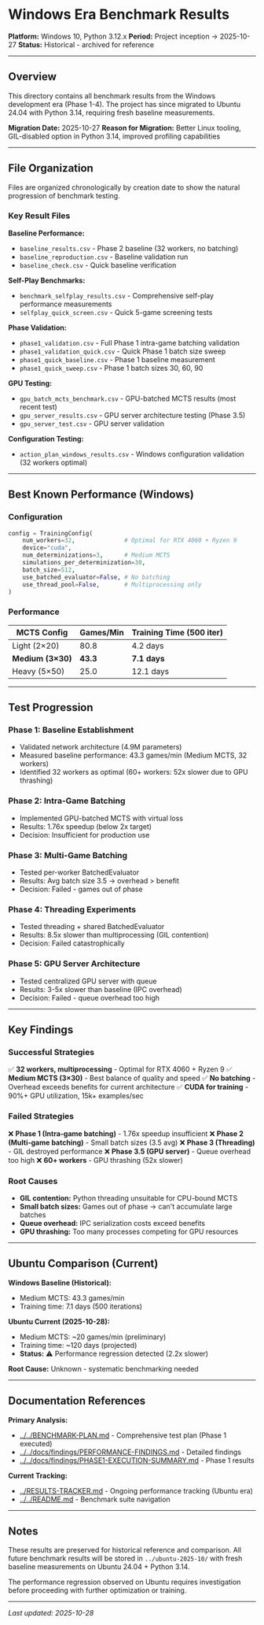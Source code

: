 # Windows Era Benchmark Results

**Platform:** Windows 10, Python 3.12.x
**Period:** Project inception → 2025-10-27
**Status:** Historical - archived for reference

---

## Overview

This directory contains all benchmark results from the Windows development era (Phase 1-4). The project has since migrated to Ubuntu 24.04 with Python 3.14, requiring fresh baseline measurements.

**Migration Date:** 2025-10-27
**Reason for Migration:** Better Linux tooling, GIL-disabled option in Python 3.14, improved profiling capabilities

---

## File Organization

Files are organized chronologically by creation date to show the natural progression of benchmark testing.

### Key Result Files

**Baseline Performance:**
- `baseline_results.csv` - Phase 2 baseline (32 workers, no batching)
- `baseline_reproduction.csv` - Baseline validation run
- `baseline_check.csv` - Quick baseline verification

**Self-Play Benchmarks:**
- `benchmark_selfplay_results.csv` - Comprehensive self-play performance measurements
- `selfplay_quick_screen.csv` - Quick 5-game screening tests

**Phase Validation:**
- `phase1_validation.csv` - Full Phase 1 intra-game batching validation
- `phase1_validation_quick.csv` - Quick Phase 1 batch size sweep
- `phase1_quick_baseline.csv` - Phase 1 baseline measurement
- `phase1_quick_sweep.csv` - Phase 1 batch sizes 30, 60, 90

**GPU Testing:**
- `gpu_batch_mcts_benchmark.csv` - GPU-batched MCTS results (most recent test)
- `gpu_server_results.csv` - GPU server architecture testing (Phase 3.5)
- `gpu_server_test.csv` - GPU server validation

**Configuration Testing:**
- `action_plan_windows_results.csv` - Windows configuration validation (32 workers optimal)

---

## Best Known Performance (Windows)

### Configuration

```python
config = TrainingConfig(
    num_workers=32,              # Optimal for RTX 4060 + Ryzen 9
    device="cuda",
    num_determinizations=3,      # Medium MCTS
    simulations_per_determinization=30,
    batch_size=512,
    use_batched_evaluator=False, # No batching
    use_thread_pool=False,       # Multiprocessing only
)
```

### Performance

| MCTS Config | Games/Min | Training Time (500 iter) |
|-------------|-----------|--------------------------|
| Light (2×20) | 80.8 | 4.2 days |
| **Medium (3×30)** | **43.3** | **7.1 days** |
| Heavy (5×50) | 25.0 | 12.1 days |

---

## Test Progression

### Phase 1: Baseline Establishment
- Validated network architecture (4.9M parameters)
- Measured baseline performance: 43.3 games/min (Medium MCTS, 32 workers)
- Identified 32 workers as optimal (60+ workers: 52x slower due to GPU thrashing)

### Phase 2: Intra-Game Batching
- Implemented GPU-batched MCTS with virtual loss
- Results: 1.76x speedup (below 2x target)
- Decision: Insufficient for production use

### Phase 3: Multi-Game Batching
- Tested per-worker BatchedEvaluator
- Results: Avg batch size 3.5 → overhead > benefit
- Decision: Failed - games out of phase

### Phase 4: Threading Experiments
- Tested threading + shared BatchedEvaluator
- Results: 8.5x slower than multiprocessing (GIL contention)
- Decision: Failed catastrophically

### Phase 5: GPU Server Architecture
- Tested centralized GPU server with queue
- Results: 3-5x slower than baseline (IPC overhead)
- Decision: Failed - queue overhead too high

---

## Key Findings

### Successful Strategies
✅ **32 workers, multiprocessing** - Optimal for RTX 4060 + Ryzen 9
✅ **Medium MCTS (3×30)** - Best balance of quality and speed
✅ **No batching** - Overhead exceeds benefits for current architecture
✅ **CUDA for training** - 90%+ GPU utilization, 15k+ examples/sec

### Failed Strategies
❌ **Phase 1 (Intra-game batching)** - 1.76x speedup insufficient
❌ **Phase 2 (Multi-game batching)** - Small batch sizes (3.5 avg)
❌ **Phase 3 (Threading)** - GIL destroyed performance
❌ **Phase 3.5 (GPU server)** - Queue overhead too high
❌ **60+ workers** - GPU thrashing (52x slower)

### Root Causes
- **GIL contention:** Python threading unsuitable for CPU-bound MCTS
- **Small batch sizes:** Games out of phase → can't accumulate large batches
- **Queue overhead:** IPC serialization costs exceed benefits
- **GPU thrashing:** Too many processes competing for GPU resources

---

## Ubuntu Comparison (Current)

**Windows Baseline (Historical):**
- Medium MCTS: 43.3 games/min
- Training time: 7.1 days (500 iterations)

**Ubuntu Current (2025-10-28):**
- Medium MCTS: ~20 games/min (preliminary)
- Training time: ~120 days (projected)
- **Status:** ⚠️ Performance regression detected (2.2x slower)

**Root Cause:** Unknown - systematic benchmarking needed

---

## Documentation References

**Primary Analysis:**
- [../../BENCHMARK-PLAN.md](../../BENCHMARK-PLAN.md) - Comprehensive test plan (Phase 1 executed)
- [../../docs/findings/PERFORMANCE-FINDINGS.md](../../docs/findings/PERFORMANCE-FINDINGS.md) - Detailed findings
- [../../docs/findings/PHASE1-EXECUTION-SUMMARY.md](../../docs/findings/PHASE1-EXECUTION-SUMMARY.md) - Phase 1 results

**Current Tracking:**
- [../RESULTS-TRACKER.md](../RESULTS-TRACKER.md) - Ongoing performance tracking (Ubuntu era)
- [../../README.md](../../README.md) - Benchmark suite navigation

---

## Notes

These results are preserved for historical reference and comparison. All future benchmark results will be stored in `../ubuntu-2025-10/` with fresh baseline measurements on Ubuntu 24.04 + Python 3.14.

The performance regression observed on Ubuntu requires investigation before proceeding with further optimization or training.

---

*Last updated: 2025-10-28*
